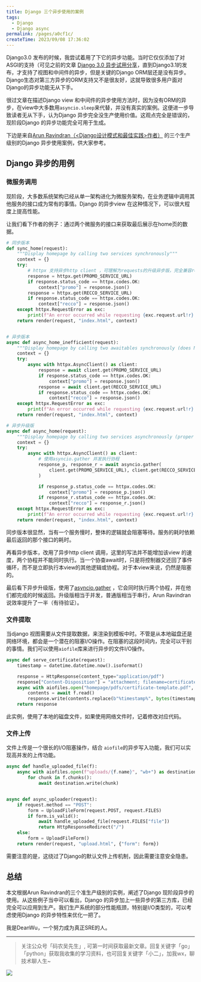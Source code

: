```yaml
---
title: Django 三个异步使用的案例
tags:
  - Django
  - Django async
permalink: /pages/a0cf1c/
createTime: 2023/09/08 17:36:02
---
```


Django3.0 发布的时候，我尝试着用了下它的异步功能。当时它仅仅添加了对ASGI的支持（可见之前的文章 [Django 3.0 异步试用分享](https://pylixm.top/posts/2019-12-12-django-3.0.html)，直到Django3.1的发布，才支持了视图和中间件的异步，但是关键的Django ORM层还是没有异步。Django生态对第三方异步的ORM支持又不是很友好，这就导致很多用户面对Django的异步功能无从下手。

很过文章在描述Django view 和中间件的异步使用方法时，因为没有ORM的异步，在view中大多数用`asyncio.sleep`来代替，并没有真实的案例。这便进一步导致读者无从下手，认为Django 异步完全没生产使用价值。这观点完全是错误的，现阶段Django 的异步功能完全可用于生成。

下边是来自[Arun Ravindran（<Django设计模式和最佳实践>作者）](https://arunrocks.com/django-async-views-examples/) 的三个生产级别的Django 异步使用案例，供大家参考。


## Django 异步的用例

### 微服务调用

现阶段，大多数系统架构已经从单一架构进化为微服务架构，在业务逻辑中调用其他服务的接口成为常有的事情。Django 的异步view 在这种情况下，可以很大程度上提高性能。

让我们看下作者的例子：通过两个微服务的接口来获取最后展示在home页的数据。

```python
# 同步版本
def sync_home(request):
    """Display homepage by calling two services synchronously"""
    context = {}
    try:
        # httpx 支持异步http client ，可理解为requests的升级异步版，完全兼容requests 的api。
        response = httpx.get(PROMO_SERVICE_URL)
        if response.status_code == httpx.codes.OK:
            context["promo"] = response.json()
        response = httpx.get(RECCO_SERVICE_URL)
        if response.status_code == httpx.codes.OK:
            context["recco"] = response.json()
    except httpx.RequestError as exc:
        print(f"An error occurred while requesting {exc.request.url!r}.")
    return render(request, "index.html", context)


# 异步版本
async def async_home_inefficient(request):
    """Display homepage by calling two awaitables synchronously (does NOT run concurrently)"""
    context = {}
    try:
        async with httpx.AsyncClient() as client:
            response = await client.get(PROMO_SERVICE_URL)
            if response.status_code == httpx.codes.OK:
                context["promo"] = response.json()
            response = await client.get(RECCO_SERVICE_URL)
            if response.status_code == httpx.codes.OK:
                context["recco"] = response.json()
    except httpx.RequestError as exc:
        print(f"An error occurred while requesting {exc.request.url!r}.")
    return render(request, "index.html", context)

# 异步升级版
async def async_home(request):
    """Display homepage by calling two services asynchronously (proper concurrency)"""
    context = {}
    try:
        async with httpx.AsyncClient() as client:
            # 使用asyncio.gather 并发执行协程
            response_p, response_r = await asyncio.gather(
                client.get(PROMO_SERVICE_URL), client.get(RECCO_SERVICE_URL)
            )

            if response_p.status_code == httpx.codes.OK:
                context["promo"] = response_p.json()
            if response_r.status_code == httpx.codes.OK:
                context["recco"] = response_r.json()
    except httpx.RequestError as exc:
        print(f"An error occurred while requesting {exc.request.url!r}.")
    return render(request, "index.html", context)

```

同步版本很显然，当有一个服务慢时，整体的逻辑就会阻塞等待。服务的耗时依赖最后返回的那个接口的耗时。

再看异步版本，改用了异步http client 调用，这里的写法并不能增加该view 的速度，两个协程并不能同时执行。当一个协查await时，只是将控制器交还回了事件循环，而不是立即执行本view的其他逻辑或协程。对于本view来说，仍然是阻塞的。

最后看下异步升级版，使用了[asyncio.gather](https://docs.python.org/zh-cn/3/library/asyncio-task.html?highlight=gather#running-tasks-concurrently) ，它会同时执行两个协程，并在他们都完成的时候返回。升级版相当于并发，普通版相当于串行，Arun Ravindran说效率提升了一半（有待验证）。

### 文件提取

当django 视图需要从文件提取数据，来渲染到模板中时。不管是从本地磁盘还是网络环境，都会是一个潜在的阻塞I/O操作。在阻塞的这段时间内，完全可以干别的事情。我们可以使用`aiofile`库来进行异步的文件I/O操作。

```python
async def serve_certificate(request):
    timestamp = datetime.datetime.now().isoformat()

    response = HttpResponse(content_type="application/pdf")
    response["Content-Disposition"] = "attachment; filename=certificate.pdf"
    async with aiofiles.open("homepage/pdfs/certificate-template.pdf", mode="rb") as f:
        contents = await f.read()
        response.write(contents.replace(b"%timestamp%", bytes(timestamp, "utf-8")))
    return response
```

此实例，使用了本地的磁盘文件，如果使用网络文件时，记着修改对应代码。

### 文件上传

文件上传是一个很长的I/O阻塞操作，结合 `aiofile`的异步写入功能，我们可以实现高并发的上传功能。 

```python
async def handle_uploaded_file(f):
    async with aiofiles.open(f"uploads/{f.name}", "wb+") as destination:
        for chunk in f.chunks():
            await destination.write(chunk)


async def async_uploader(request):
    if request.method == "POST":
        form = UploadFileForm(request.POST, request.FILES)
        if form.is_valid():
            await handle_uploaded_file(request.FILES["file"])
            return HttpResponseRedirect("/")
    else:
        form = UploadFileForm()
    return render(request, "upload.html", {"form": form})
```

需要注意的是，这绕过了Django的默认文件上传机制，因此需要注意安全隐患。

## 总结

本文根据Arun Ravindran的三个准生产级别的实例，阐述了Django 现阶段异步的使用。从这些例子当中可以看出，Django 的异步加上一些异步的第三方库，已经完全可以应用到生产。我们生产系统的部分性能瓶颈，特别是I/O类型的，可以考虑使用Django 的异步特性来优化一把了。

我是DeanWu，一个努力成为真正SRE的人。

---

>关注公众号「码农吴先生」, 可第一时间获取最新文章。回复关键字「go」「python」获取我收集的学习资料，也可回复关键字「小二」，加我wx，聊技术聊人生~ 

![](https://p3-juejin.byteimg.com/tos-cn-i-k3u1fbpfcp/f55c515758eb4effbe9555573df93bd7~tplv-k3u1fbpfcp-zoom-1.image)
